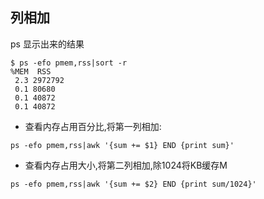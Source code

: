 ## 列相加
ps 显示出来的结果
```
$ ps -efo pmem,rss|sort -r                          
%MEM  RSS
 2.3 2972792
 0.1 80680
 0.1 40872
 0.1 40872
```
- 查看内存占用百分比,将第一列相加:
```
ps -efo pmem,rss|awk '{sum += $1} END {print sum}'
```
- 查看内存占用大小,将第二列相加,除1024将KB缓存M
```
ps -efo pmem,rss|awk '{sum += $2} END {print sum/1024}'
```
